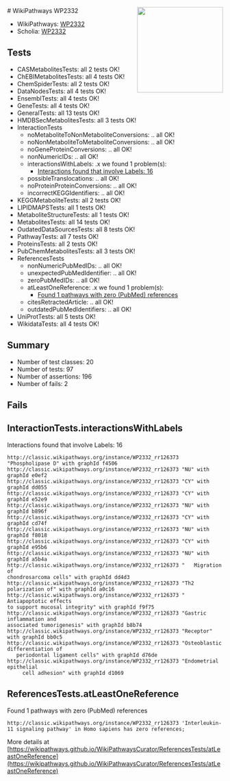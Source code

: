 <img style="float: right; width: 200px" src="https://upload.wikimedia.org/wikipedia/commons/thumb/8/83/Wplogo_with_text_500.png/640px-Wplogo_with_text_500.png" />
# WikiPathways WP2332

* WikiPathways: [WP2332](https://wikipathways.org/pathways/WP2332)
* Scholia: [WP2332](https://scholia.toolforge.org/wikipathways/WP2332)
## Tests
* CASMetabolitesTests: all 2 tests OK!
* ChEBIMetabolitesTests: all 4 tests OK!
* ChemSpiderTests: all 2 tests OK!
* DataNodesTests: all 4 tests OK!
* EnsemblTests: all 4 tests OK!
* GeneTests: all 4 tests OK!
* GeneralTests: all 13 tests OK!
* HMDBSecMetabolitesTests: all 3 tests OK!
* InteractionTests
    * noMetaboliteToNonMetaboliteConversions: .. all OK!
    * noNonMetaboliteToMetaboliteConversions: .. all OK!
    * noGeneProteinConversions: .. all OK!
    * nonNumericIDs: .. all OK!
    * interactionsWithLabels: .x we found 1 problem(s):
        * [Interactions found that involve Labels: 16](#fe97a8be)
    * possibleTranslocations: .. all OK!
    * noProteinProteinConversions: .. all OK!
    * incorrectKEGGIdentifiers: .. all OK!
* KEGGMetaboliteTests: all 2 tests OK!
* LIPIDMAPSTests: all 1 tests OK!
* MetaboliteStructureTests: all 1 tests OK!
* MetabolitesTests: all 14 tests OK!
* OudatedDataSourcesTests: all 8 tests OK!
* PathwayTests: all 7 tests OK!
* ProteinsTests: all 2 tests OK!
* PubChemMetabolitesTests: all 3 tests OK!
* ReferencesTests
    * nonNumericPubMedIDs: .. all OK!
    * unexpectedPubMedIdentifier: .. all OK!
    * zeroPubMedIDs: .. all OK!
    * atLeastOneReference: .x we found 1 problem(s):
        * [Found 1 pathways with zero (PubMed) references](#d0a459f0)
    * citesRetractedArticle: .. all OK!
    * outdatedPubMedIdentifiers: .. all OK!
* UniProtTests: all 5 tests OK!
* WikidataTests: all 4 tests OK!


## Summary

* Number of test classes: 20
* Number of tests: 97
* Number of assertions: 196
* Number of fails: 2

## Fails

<a name="fe97a8be" />

## InteractionTests.interactionsWithLabels

Interactions found that involve Labels: 16
```
http://classic.wikipathways.org/instance/WP2332_rr126373 "Phospholipase D" with graphId f4506
http://classic.wikipathways.org/instance/WP2332_rr126373 "NU" with graphId e0ef2
http://classic.wikipathways.org/instance/WP2332_rr126373 "CY" with graphId dd055
http://classic.wikipathways.org/instance/WP2332_rr126373 "CY" with graphId e52e9
http://classic.wikipathways.org/instance/WP2332_rr126373 "NU" with graphId b896f
http://classic.wikipathways.org/instance/WP2332_rr126373 "CY" with graphId cd74f
http://classic.wikipathways.org/instance/WP2332_rr126373 "NU" with graphId f8018
http://classic.wikipathways.org/instance/WP2332_rr126373 "CY" with graphId e95b6
http://classic.wikipathways.org/instance/WP2332_rr126373 "NU" with graphId a5b4a
http://classic.wikipathways.org/instance/WP2332_rr126373 "   Migration of 
chondrosarcoma cells" with graphId dd4d3
http://classic.wikipathways.org/instance/WP2332_rr126373 "Th2 polarization of" with graphId a0c16
http://classic.wikipathways.org/instance/WP2332_rr126373 "  Antiapoptotic effects 
to support mucosal integrity" with graphId f9f75
http://classic.wikipathways.org/instance/WP2332_rr126373 "Gastric inflammation and 
associated tumorigenesis" with graphId b8b74
http://classic.wikipathways.org/instance/WP2332_rr126373 "Receptor" with graphId bb0c5
http://classic.wikipathways.org/instance/WP2332_rr126373 "Osteoblastic differentiation of 
   periodontal ligament cells" with graphId d76de
http://classic.wikipathways.org/instance/WP2332_rr126373 "Endometrial epithelial 
     cell adhesion" with graphId d1069
```

<a name="d0a459f0" />

## ReferencesTests.atLeastOneReference

Found 1 pathways with zero (PubMed) references
```
http://classic.wikipathways.org/instance/WP2332_rr126373 'Interleukin-11 signaling pathway' in Homo sapiens has zero references; 
```

More details at [https://wikipathways.github.io/WikiPathwaysCurator/ReferencesTests/atLeastOneReference](https://wikipathways.github.io/WikiPathwaysCurator/ReferencesTests/atLeastOneReference)

